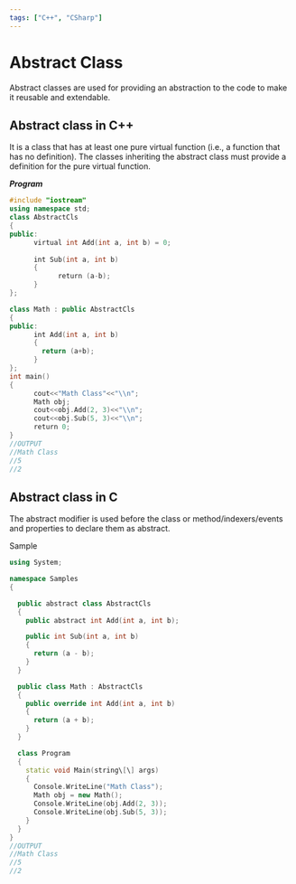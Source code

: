 ```yaml
---
tags: ["C++", "CSharp"]
---
```


# Abstract Class
<!--markdownlint-disable MD013 MD029 MD036 MD024 MD033 MD040 MD042 MD001 MD051 MD025 MD052 MD003-->
Abstract classes are used for providing an abstraction to the code to make it reusable and extendable.

## Abstract class in C++

It is a class that has at least one pure virtual function (i.e., a function that has no definition). The classes inheriting the abstract class must provide a definition for the pure virtual function.
<!--truncate-->

***Program***

```cpp
#include "iostream"
using namespace std;
class AbstractCls
{
public:
      virtual int Add(int a, int b) = 0;
      
      int Sub(int a, int b)
      {
            return (a-b);
      }
};

class Math : public AbstractCls
{
public:
      int Add(int a, int b)
      {
        return (a+b);
      }
};
int main()
{
      cout<<"Math Class"<<"\\n";
      Math obj;
      cout<<obj.Add(2, 3)<<"\\n";
      cout<<obj.Sub(5, 3)<<"\\n";
      return 0;
}
//OUTPUT
//Math Class
//5
//2
```

## Abstract class in C #

The abstract modifier is used before the class or method/indexers/events and properties to declare them as abstract.

Sample

```cpp
using System;

namespace Samples
{

  public abstract class AbstractCls
  {
    public abstract int Add(int a, int b);

    public int Sub(int a, int b)
    {
      return (a - b);
    }
  }

  public class Math : AbstractCls
  {
    public override int Add(int a, int b)
    {
      return (a + b);
    }
  }

  class Program
  {
    static void Main(string\[\] args)
    {
      Console.WriteLine("Math Class");
      Math obj = new Math();
      Console.WriteLine(obj.Add(2, 3));
      Console.WriteLine(obj.Sub(5, 3));
    }
  }
}
//OUTPUT
//Math Class
//5
//2
```

